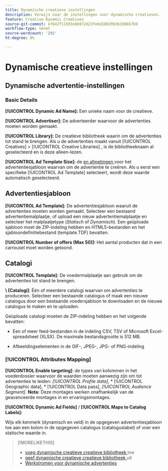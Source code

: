 ```yaml
---
title: Dynamische creatieve instellingen
description: Verwijs naar de instellingen voor dynamische creatieven.
feature: Creative Dynamic Creatives
source-git-commit: e7642f11503ebb972d23fe6d28020b3b198657b0
workflow-type: tm+mt
source-wordcount: '292'
ht-degree: 0%

---
```


# Dynamische creatieve instellingen

<!-- add a description -->

<!-- This looks the same for me for either HTML5 type as of 9/24:

## Dynamic ad settings for static HTML5 ads {#dynamic-ad-settings-static-html5}

### Basic Details

**[!UICONTROL Advertiser]:** The advertiser for which to create the ads.

**[!UICONTROL Library]:** The creative library in which to create the ads.

**[!UICONTROL Dynamic Ad Name]:** A unique name for the creative.

**[!UICONTROL Ad Template Size]:** The ad dimensions for the ad template from which to create the ad. If you first select a specific [!UICONTROL Ad Template], then this value is automatically selected.

**[!UICONTROL Ad Template Type]:** The type of ad template from which to create the ad: *[!UICONTROL Static HTML5]* or *[!UICONTROL Dynamic HTML5]*.  If you first select a specific [!UICONTROL Ad Template], then this value is automatically selected.

**[!UICONTROL Ad Template]:** The ad template from which to create the ad.

**[!UICONTROL clickURL]:** A valid landing page URL to which users are redirected when they click the ad.

### [!UICONTROL Attributes Details]

-->

## Dynamische advertentie-instellingen <!-- for dynamic HTML5 ads {#dynamic-ad-settings-dynamic-html5}-->

<!-- add a description -->

### Basic Details

**[!UICONTROL Dynamic Ad Name]:** Een unieke naam voor de creatieve.

**[!UICONTROL Advertiser]:** De adverteerder waarvoor de advertenties moeten worden gemaakt.

**[!UICONTROL Library]:** De creatieve bibliotheek waarin om de advertenties tot stand te brengen. Als u de advertenties maakt vanuit [!UICONTROL Creatives] > [!UICONTROL Creative Libraries] , is de bibliotheeknaam al geselecteerd en is deze alleen-lezen.

**[!UICONTROL Ad Template Size]:** de [ en afmetingen ](/help/creative/creative-libraries/creative-sizes.md) voor het advertentiesjabloon waarvan om de advertentie te creëren. Als u eerst een specifieke [!UICONTROL Ad Template] selecteert, wordt deze waarde automatisch geselecteerd.

## Advertentiesjabloon

**[!UICONTROL Ad Template]:** De advertentiesjabloon waaruit de advertenties moeten worden gemaakt. Selecteer een bestaand advertentiemalplaatje, of upload een nieuw advertentiemalplaatje en selecteer het malplaatjetype (*Statisch* of *Dynamisch*). Een geüploade sjabloon moet de ZIP-indeling hebben en HTML5-bestanden en het sjabloondefinitiebestand (template.TDF) bevatten. <!-- Need to add more specs for that -->

**[!UICONTROL Number of offers (Max 50)]:** Het aantal producten dat in een carrousel moet worden getoond.

## Catalogi

**[!UICONTROL Template]:** De voedermalplaatje aan gebruik om de advertenties tot stand te brengen.

**\ [Catalogi\]**: Één of meerdere catalogi waarvan om advertenties te produceren. Selecteer een bestaande catalogus of maak een nieuwe catalogus door een bestaande voedersjabloon te downloaden en de nieuwe catalogus te maken en te uploaden.

Geüploade catalogi moeten de ZIP-indeling hebben en het volgende bevatten:

* Een of meer feed-bestanden in de indeling CSV, TSV of Microsoft Excel-spreadsheet (XLSX). De maximale bestandsgrootte is 512 MB.<!-- Need to add more specs for the feed files -->

* Afbeeldingselementen in de GIF-, JPEG-, JPG- of PNG-indeling

### [!UICONTROL Attributes Mapping]

**[!UICONTROL Enable targeting]**: <!-- "targeting options/filters," but I don't think this means user targeting since that is set in the experience/ad on DSP --> de types van kolommen in het voederdossier waarvoor de waarden moeten aanwezig zijn om tot advertenties te leiden: *[!UICONTROL Profile data]*, * [!UICONTROL Geographic data], * [!UICONTROL Data pass], *[!UICONTROL Audience Segment]*.  **Nota:** Deze montages werken onafhankelijk van de geavanceerde montages in en ervaringsmontages.<!-- Clarify what qualifies for each, and explain more -->

**[!UICONTROL Dynamic Ad Fields]** / **[!UICONTROL Maps to Catalog Labels]:**

Wijs elk kenmerk (dynamisch en veld) in de opgegeven advertentiesjabloon toe aan een kolom in de opgegeven catalogus (cataloguslabel) of voer een statische waarde in.

>[!MORELIKETHIS]
>
>* [ voeg dynamische creatieve creatieve bibliotheek ](creative-add-dynamic.md) toe
>* [ geef dynamische creatieve creatieve bibliotheek ](creative-edit-dynamic.md) uit
>* [ Werkstromen voor dynamische advertenties ](/help/creative/introduction/workflow-dynamic-ads.md)
